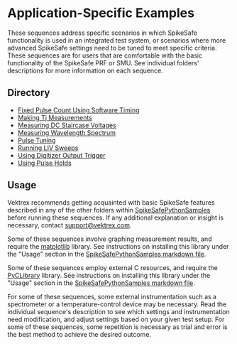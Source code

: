 # Application-Specific Examples

These sequences address specific scenarios in which SpikeSafe functionality is used in an integrated test system, or scenarios where more advanced SpikeSafe settings need to be tuned to meet specific criteria. These sequences are for users that are comfortable with the basic functionality of the SpikeSafe PRF or SMU. See individual folders' descriptions for more information on each sequence.

## Directory
- [Fixed Pulse Count Using Software Timing](fixed_pulse_count_using_software_timing)
- [Making Tj Measurements](making_tj_measurements)
- [Measuring DC Staircase Voltages](measuring_dc_staircase_voltages)
- [Measuring Wavelength Spectrum](measuring_wavelength_spectrum)
- [Pulse Tuning](pulse_tuning)
- [Running LIV Sweeps](running_liv_sweeps)
- [Using Digitizer Output Trigger](using_digitizer_output_trigger)
- [Using Pulse Holds](using_pulse_holds)

## Usage

Vektrex recommends getting acquainted with basic SpikeSafe features described in any of the other folders within [SpikeSafePythonSamples](/../../) before running these sequences. If any additional explanation or insight is necessary, contact support@vektrex.com. 

Some of these sequences involve graphing measurement results, and require the [matplotlib](https://matplotlib.org/) library. See instructions on installing this library under the "Usage" section in the [SpikeSafePythonSamples markdown file](/README.md#installing-matplotlib-package).

Some of these sequences employ external C resources, and require the [PyCLibrary](https://pyclibrary.readthedocs.io/en/latest/) library. See instructions on installing this library under the "Usage" section in the [SpikeSafePythonSamples markdown file](/README.md#installing-pyclibrary-package).

For some of these sequences, some external instrumentation such as a spectrometer or a temperature-control device may be necessary. Read the individual sequence's description to see which settings and instrumentation need modification, and adjust settings based on your given test setup. For some of these sequences, some repetition is necessary as trial and error is the best method to achieve the desired outcome.

